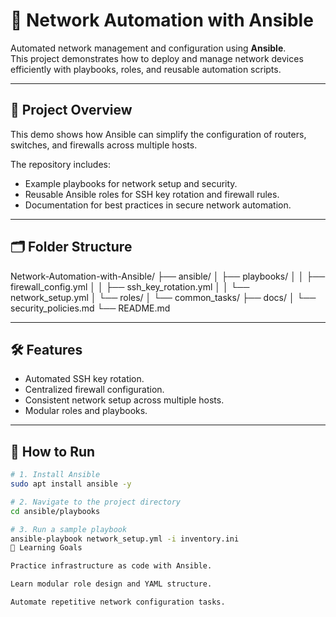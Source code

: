 # 🔧 Network Automation with Ansible

Automated network management and configuration using **Ansible**.  
This project demonstrates how to deploy and manage network devices efficiently with playbooks, roles, and reusable automation scripts.

---

## 🧩 Project Overview
This demo shows how Ansible can simplify the configuration of routers, switches, and firewalls across multiple hosts.

The repository includes:
- Example playbooks for network setup and security.
- Reusable Ansible roles for SSH key rotation and firewall rules.
- Documentation for best practices in secure network automation.

---

## 🗂 Folder Structure
Network-Automation-with-Ansible/
├── ansible/
│ ├── playbooks/
│ │ ├── firewall_config.yml
│ │ ├── ssh_key_rotation.yml
│ │ └── network_setup.yml
│ └── roles/
│ └── common_tasks/
├── docs/
│ └── security_policies.md
└── README.md

---

## 🛠 Features
- Automated SSH key rotation.
- Centralized firewall configuration.
- Consistent network setup across multiple hosts.
- Modular roles and playbooks.

---

## 🚀 How to Run
```bash
# 1. Install Ansible
sudo apt install ansible -y

# 2. Navigate to the project directory
cd ansible/playbooks

# 3. Run a sample playbook
ansible-playbook network_setup.yml -i inventory.ini
🧠 Learning Goals

Practice infrastructure as code with Ansible.

Learn modular role design and YAML structure.

Automate repetitive network configuration tasks.
